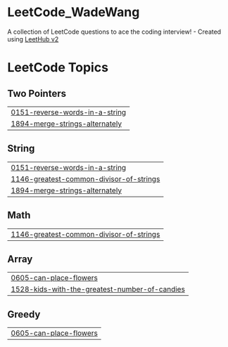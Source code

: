 # LeetCode_WadeWang
A collection of LeetCode questions to ace the coding interview! - Created using [LeetHub v2](https://github.com/arunbhardwaj/LeetHub-2.0)

<!---LeetCode Topics Start-->
# LeetCode Topics
## Two Pointers
|  |
| ------- |
| [0151-reverse-words-in-a-string](https://github.com/WadeWang08/LeetCode_WadeWang/tree/master/0151-reverse-words-in-a-string) |
| [1894-merge-strings-alternately](https://github.com/WadeWang08/LeetCode_WadeWang/tree/master/1894-merge-strings-alternately) |
## String
|  |
| ------- |
| [0151-reverse-words-in-a-string](https://github.com/WadeWang08/LeetCode_WadeWang/tree/master/0151-reverse-words-in-a-string) |
| [1146-greatest-common-divisor-of-strings](https://github.com/WadeWang08/LeetCode_WadeWang/tree/master/1146-greatest-common-divisor-of-strings) |
| [1894-merge-strings-alternately](https://github.com/WadeWang08/LeetCode_WadeWang/tree/master/1894-merge-strings-alternately) |
## Math
|  |
| ------- |
| [1146-greatest-common-divisor-of-strings](https://github.com/WadeWang08/LeetCode_WadeWang/tree/master/1146-greatest-common-divisor-of-strings) |
## Array
|  |
| ------- |
| [0605-can-place-flowers](https://github.com/WadeWang08/LeetCode_WadeWang/tree/master/0605-can-place-flowers) |
| [1528-kids-with-the-greatest-number-of-candies](https://github.com/WadeWang08/LeetCode_WadeWang/tree/master/1528-kids-with-the-greatest-number-of-candies) |
## Greedy
|  |
| ------- |
| [0605-can-place-flowers](https://github.com/WadeWang08/LeetCode_WadeWang/tree/master/0605-can-place-flowers) |
<!---LeetCode Topics End-->